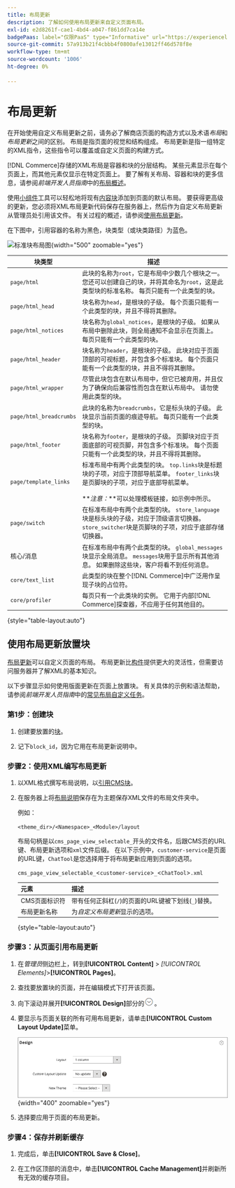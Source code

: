 ```yaml
---
title: 布局更新
description: 了解如何使用布局更新来自定义页面布局。
exl-id: e2d8261f-cae1-4bd4-a047-f861dd7ca14e
badgePaas: label="仅限PaaS" type="Informative" url="https://experienceleague.adobe.com/en/docs/commerce/user-guides/product-solutions" tooltip="仅适用于云项目(Adobe管理的PaaS基础架构)和内部部署项目上的Adobe Commerce 。"
source-git-commit: 57a913b21f4cbbb4f0800afe13012ff46d578f8e
workflow-type: tm+mt
source-wordcount: '1006'
ht-degree: 0%

---
```


# 布局更新

在开始使用自定义布局更新之前，请务必了解商店页面的构造方式以及术语&#x200B;*布局*&#x200B;和&#x200B;*布局更新*&#x200B;之间的区别。 布局是指页面的视觉和结构组成。 布局更新是指一组特定的XML指令，这些指令可以覆盖或自定义页面的构建方式。

[!DNL Commerce]存储的XML布局是容器和块的分层结构。 某些元素显示在每个页面上，而其他元素仅显示在特定页面上。 要了解有关布局、容器和块的更多信息，请参阅&#x200B;_前端开发人员指南_&#x200B;中的[布局概述](https://developer.adobe.com/commerce/frontend-core/guide/layouts/)。

使用[小组件](widgets.md)工具可以轻松地将现有[内容块](blocks.md)添加到页面的默认布局。 要获得更高级的更新，您必须将XML布局更新代码保存在服务器上，然后作为自定义布局更新从管理员处引用该文件。 有关过程的概述，请参阅[使用布局更新](layout-updates.md#place-a-block-using-layout-updates)。

在下图中，引用容器的名称为黑色，块类型（或块类路径）为蓝色。

![标准块布局图](./assets/page-layout-default.png){width="500" zoomable="yes"}

| 块类型 | 描述 |
|--- |--- |
| `page/html` | 此块的名称为`root`，它是布局中少数几个根块之一。 您还可以创建自己的块，并将其命名为`root`，这是此类型块的标准名称。 每页只能有一个此类型的块。 |
| `page/html_head` | 块名称为`head`，是根块的子级。 每个页面只能有一个此类型的块，并且不得将其删除。 |
| `page/html_notices` | 块名称为`global_notices`，是根块的子级。 如果从布局中删除此块，则全局通知不会显示在页面上。 每页只能有一个此类型的块。 |
| `page/html_header` | 块名称为`header`，是根块的子级。 此块对应于页面顶部的可视标题，并包含多个标准块。 每个页面只能有一个此类型的块，并且不得将其删除。 |
| `page/html_wrapper` | 尽管此块包含在默认布局中，但它已被弃用，并且仅为了确保向后兼容性而包含在默认布局中。 请勿使用此类型的块。 |
| `page/html_breadcrumbs` | 此块的名称为`breadcrumbs`，它是标头块的子级。 此块显示当前页面的痕迹导航。 每页只能有一个此类型的块。 |
| `page/html_footer` | 块名称为`footer`，是根块的子级。 页脚块对应于页面底部的可视页脚，并包含多个标准块。 每个页面只能有一个此类型的块，并且不得将其删除。 |
| `page/template_links` | 标准布局中有两个此类型的块。 `top.links`块是标题块的子项，对应于顶部导航菜单。 `footer_links`块是页脚块的子项，对应于底部导航菜单。 <br/><br/>**_注意：_**可以处理模板链接，如示例中所示。 |
| `page/switch` | 在标准布局中有两个此类型的块。 `store_language`块是标头块的子级，对应于顶级语言切换器。 `store_switcher`块是页脚块的子项，对应于底部存储切换器。 |
| 核心/消息 | 在标准布局中有两个此类型的块。 `global_messages`块显示全局消息。 `messages`块用于显示所有其他消息。 如果删除这些块，客户将看不到任何消息。 |
| `core/text_list` | 此类型的块在整个[!DNL Commerce]中广泛用作呈现子块的占位符。 |
| `core/profiler` | 每页只有一个此类块的实例。 它用于内部[!DNL Commerce]探查器，不应用于任何其他目的。 |

{style="table-layout:auto"}

## 使用布局更新放置块

[布局更新](layout-updates.md)可以自定义页面的布局。 布局更新比[构件](widgets.md)提供更大的灵活性，但需要访问服务器并了解XML的基本知识。

以下步骤显示如何使用版面更新在页面上放置块。 有关具体的示例和语法帮助，请参阅&#x200B;_前端开发人员指南_&#x200B;中的[常见布局自定义任务](https://developer.adobe.com/commerce/frontend-core/guide/layouts/)。

### 第1步：创建块

1. 创建要放置的[块](block-add.md)。

1. 记下`block_id`，因为它用在布局更新说明中。

### 步骤2：使用XML编写布局更新

1. 以XML格式撰写布局说明，以[引用CMS块](https://developer.adobe.com/commerce/frontend-core/guide/layouts/xml-manage/)。

1. 在服务器上将[布局说明](https://developer.adobe.com/commerce/frontend-core/guide/layouts/xml-instructions/)保存在为主题保存XML文件的布局文件夹中。

   例如：

   `<theme_dir>/<Namespace>_<Module>/layout`

   布局句柄是以`cms_page_view_selectable_`开头的文件名，后跟CMS页的URL键、布局更新选项和`xml`文件后缀。 在以下示例中，`customer-service`是页面的URL键，`ChatTool`是您选择用于将布局更新应用到页面的选项。

   `cms_page_view_selectable_`&lt;`customer-service`>`_`&lt;`ChatTool`>`.xml`

   | 元素 | 描述 |
   |--- |--- |
   | CMS页面标识符 | 带有任何正斜杠(`/`)的页面的URL键被下划线(`_`)替换。 |
   | 布局更新名称 | 为&#x200B;_自定义布局更新_&#x200B;显示的选项。 |

   {style="table-layout:auto"}

### 步骤3：从页面引用布局更新

1. 在&#x200B;_管理员_&#x200B;侧边栏上，转到&#x200B;**[!UICONTROL Content]** > _[!UICONTROL Elements]_>**[!UICONTROL Pages]**。

1. 查找要放置块的页面，并在编辑模式下打开该页面。

1. 向下滚动并展开&#x200B;**[!UICONTROL Design]**&#x200B;部分的![扩展选择器](../assets/icon-display-expand.png)。

1. 要显示与页面关联的所有可用布局更新，请单击&#x200B;**[!UICONTROL Custom Layout Update]**&#x200B;菜单。

   ![自定义布局更新列表](./assets/page-design-custom-layout-update.png){width="400" zoomable="yes"}

1. 选择要应用于页面的布局更新。

### 步骤4：保存并刷新缓存

1. 完成后，单击&#x200B;**[!UICONTROL Save & Close]**。

1. 在工作区顶部的消息中，单击&#x200B;**[!UICONTROL Cache Management]**&#x200B;并刷新所有无效的缓存项目。
